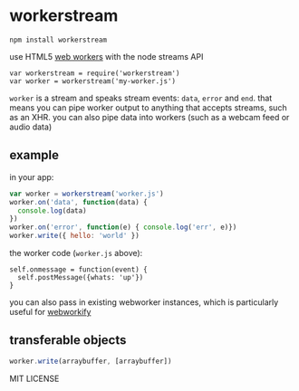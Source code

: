 # workerstream

    npm install workerstream

use HTML5 [web workers](https://developer.mozilla.org/En/Using_web_workers) with the node streams API

    var workerstream = require('workerstream')
    var worker = workerstream('my-worker.js')

`worker` is a stream and speaks stream events: `data`, `error` and `end`. that means you can pipe worker output to anything that accepts streams, such as an XHR. you can also pipe data into workers (such as a webcam feed or audio data)

## example

in your app:

```js
var worker = workerstream('worker.js')
worker.on('data', function(data) {
  console.log(data)
})
worker.on('error', function(e) { console.log('err', e)})
worker.write({ hello: 'world' })
```

the worker code (`worker.js` above):

```
self.onmessage = function(event) {
  self.postMessage({whats: 'up'})
}
```

you can also pass in existing webworker instances, which is particularly useful for [webworkify](https://npmjs.org/package/webworkify)

## transferable objects

```js
worker.write(arraybuffer, [arraybuffer])
```

MIT LICENSE
